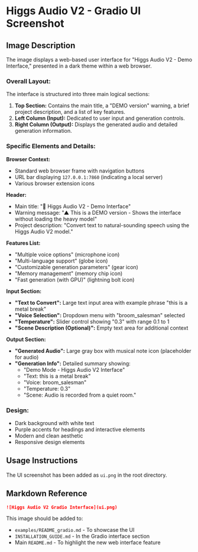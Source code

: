 # Higgs Audio V2 - Gradio UI Screenshot

## Image Description

The image displays a web-based user interface for "Higgs Audio V2 - Demo Interface," presented in a dark theme within a web browser.

### Overall Layout:
The interface is structured into three main logical sections:
1. **Top Section:** Contains the main title, a "DEMO version" warning, a brief project description, and a list of key features.
2. **Left Column (Input):** Dedicated to user input and generation controls.
3. **Right Column (Output):** Displays the generated audio and detailed generation information.

### Specific Elements and Details:

**Browser Context:**
- Standard web browser frame with navigation buttons
- URL bar displaying `127.0.0.1:7860` (indicating a local server)
- Various browser extension icons

**Header:**
- Main title: "🎵 Higgs Audio V2 - Demo Interface"
- Warning message: "▲ This is a DEMO version - Shows the interface without loading the heavy model"
- Project description: "Convert text to natural-sounding speech using the Higgs Audio V2 model."

**Features List:**
- "Multiple voice options" (microphone icon)
- "Multi-language support" (globe icon)
- "Customizable generation parameters" (gear icon)
- "Memory management" (memory chip icon)
- "Fast generation (with GPU)" (lightning bolt icon)

**Input Section:**
- **"Text to Convert":** Large text input area with example phrase "this is a metal break"
- **"Voice Selection":** Dropdown menu with "broom_salesman" selected
- **"Temperature":** Slider control showing "0.3" with range 0.1 to 1
- **"Scene Description (Optional)":** Empty text area for additional context

**Output Section:**
- **"Generated Audio":** Large gray box with musical note icon (placeholder for audio)
- **"Generation Info":** Detailed summary showing:
  - "Demo Mode - Higgs Audio V2 Interface"
  - "Text: this is a metal break"
  - "Voice: broom_salesman"
  - "Temperature: 0.3"
  - "Scene: Audio is recorded from a quiet room."

### Design:
- Dark background with white text
- Purple accents for headings and interactive elements
- Modern and clean aesthetic
- Responsive design elements

## Usage Instructions

The UI screenshot has been added as `ui.png` in the root directory.

## Markdown Reference

```markdown
![Higgs Audio V2 Gradio Interface](ui.png)
```

This image should be added to:
- `examples/README_gradio.md` - To showcase the UI
- `INSTALLATION_GUIDE.md` - In the Gradio interface section
- Main `README.md` - To highlight the new web interface feature 